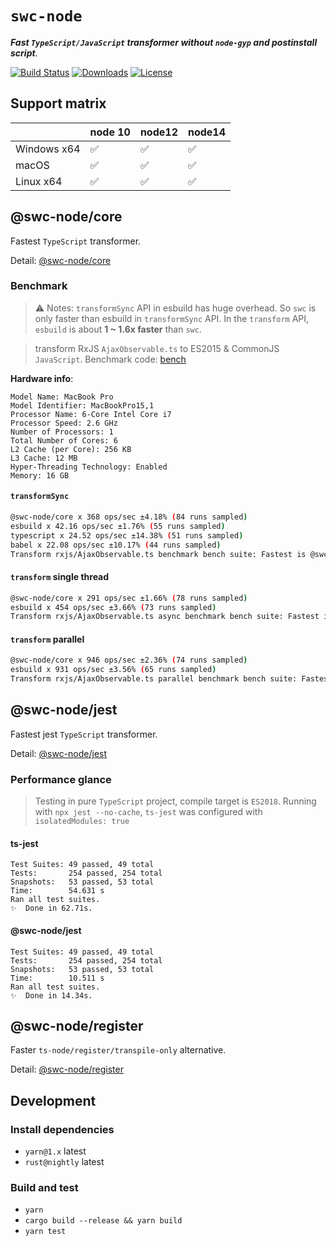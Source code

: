 # `swc-node`

**_Fast `TypeScript/JavaScript` transformer without `node-gyp` and postinstall script_**.

<p>
  <a href="https://github.com/Brooooooklyn/swc-node/actions"><img src="https://github.com/Brooooooklyn/swc-node/workflows/CI/badge.svg" alt="Build Status" /></a>
  <a href="https://npmcharts.com/compare/@swc-node/core?minimal=true"><img src="https://img.shields.io/npm/dm/@swc-node/core.svg?sanitize=true" alt="Downloads" /></a>
  <a href="https://github.com/Brooooooklyn/swc-node/blob/master/LICENSE"><img src="https://img.shields.io/npm/l/@swc-node/core.svg?sanitize=true" alt="License" /></a>
</p>

## Support matrix

|             | node 10 | node12 | node14 |
| ----------- | ------- | ------ | ------ |
| Windows x64 | ✅      | ✅     | ✅     |
| macOS       | ✅      | ✅     | ✅     |
| Linux x64   | ✅      | ✅     | ✅     |

## @swc-node/core

Fastest `TypeScript` transformer.

Detail: [@swc-node/core](./packages/core)

### Benchmark

> ⚠️ Notes: `transformSync` API in esbuild has huge overhead. So `swc` is only faster than esbuild in `transformSync` API. In the `transform` API, `esbuild` is about **1 ~ 1.6x faster** than `swc`.

> transform RxJS `AjaxObservable.ts` to ES2015 & CommonJS `JavaScript`. Benchmark code: [bench](./bench/index.js)

**Hardware info**:

```
Model Name: MacBook Pro
Model Identifier: MacBookPro15,1
Processor Name: 6-Core Intel Core i7
Processor Speed: 2.6 GHz
Number of Processors: 1
Total Number of Cores: 6
L2 Cache (per Core): 256 KB
L3 Cache: 12 MB
Hyper-Threading Technology: Enabled
Memory: 16 GB
```

#### `transformSync`

```bash
@swc-node/core x 368 ops/sec ±4.18% (84 runs sampled)
esbuild x 42.16 ops/sec ±1.76% (55 runs sampled)
typescript x 24.52 ops/sec ±14.38% (51 runs sampled)
babel x 22.08 ops/sec ±10.17% (44 runs sampled)
Transform rxjs/AjaxObservable.ts benchmark bench suite: Fastest is @swc-node/core
```

#### `transform` single thread

```bash
@swc-node/core x 291 ops/sec ±1.66% (78 runs sampled)
esbuild x 454 ops/sec ±3.66% (73 runs sampled)
Transform rxjs/AjaxObservable.ts async benchmark bench suite: Fastest is esbuild
```

#### `transform` parallel

```bash
@swc-node/core x 946 ops/sec ±2.36% (74 runs sampled)
esbuild x 931 ops/sec ±3.56% (65 runs sampled)
Transform rxjs/AjaxObservable.ts parallel benchmark bench suite: Fastest is @swc-node/core,esbuild
```

## @swc-node/jest

Fastest jest `TypeScript` transformer.

Detail: [@swc-node/jest](./packages/jest)

### Performance glance

> Testing in pure `TypeScript` project, compile target is `ES2018`.
> Running with `npx jest --no-cache`, `ts-jest` was configured with `isolatedModules: true`

#### ts-jest

```
Test Suites: 49 passed, 49 total
Tests:       254 passed, 254 total
Snapshots:   53 passed, 53 total
Time:        54.631 s
Ran all test suites.
✨  Done in 62.71s.
```

#### @swc-node/jest

```
Test Suites: 49 passed, 49 total
Tests:       254 passed, 254 total
Snapshots:   53 passed, 53 total
Time:        10.511 s
Ran all test suites.
✨  Done in 14.34s.
```

## @swc-node/register

Faster `ts-node/register/transpile-only` alternative.

Detail: [@swc-node/register](./packages/register)

## Development

### Install dependencies

- `yarn@1.x` latest
- `rust@nightly` latest

### Build and test

- `yarn`
- `cargo build --release && yarn build`
- `yarn test`
